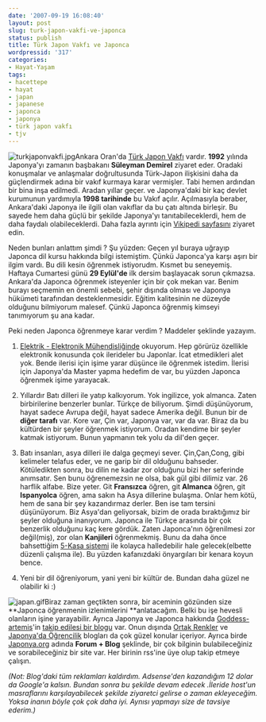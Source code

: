 ```yaml
---
date: '2007-09-19 16:08:40'
layout: post
slug: turk-japon-vakfi-ve-japonca
status: publish
title: Türk Japon Vakfı ve Japonca
wordpressid: '317'
categories:
- Hayat-Yaşam
tags:
- hacettepe
- hayat
- japan
- japanese
- japonca
- japonya
- türk japon vakfı
- tjv
---
```


![turkjaponvakfi.jpg](http://blog.arsln.org/image/turkjaponvakfi.jpg)Ankara Oran'da [Türk Japon Vakfı](http://www.tjv.org.tr/) vardır. **1992** yılında Japonya'yı zamanın başbakanı **Süleyman Demirel** ziyaret eder. Oradaki konuşmalar ve anlaşmalar doğrultusunda Türk-Japon ilişkisini daha da güçlendirmek adına bir vakıf kurmaya karar vermişler. Tabi hemen ardından bir bina inşa edilmedi. Aradan yıllar geçer. ve Japonya'daki bir kaç devlet kurumunun yardımıyla **1998 tarihinde** bu Vakıf açılır. Açılmasıyla beraber, Ankara'daki Japonya ile ilgili olan vakıflar da bu çatı altında birleşir. Bu sayede hem daha güçlü bir şekilde Japonya'yı tanıtabileceklerdi, hem de daha faydalı olabileceklerdi. Daha fazla ayrıntı için [Vikipedi sayfasını](http://tr.wikipedia.org/wiki/T%C3%BCrk-Japon_Vakf%C4%B1) ziyaret edin. 


Neden bunları anlattım şimdi ? Şu yüzden: Geçen yıl buraya uğrayıp Japonca dil kursu hakkında bilgi istemiştim. Çünkü Japonca'ya karşı aşırı bir ilgim vardı. Bu dili kesin öğrenmek istiyorudm. Kısmet bu seneyemiş. Haftaya Cumartesi günü **29 Eylül'de** ilk dersim başlayacak sorun çıkmazsa. Ankara'da Japonca öğrenmek isteyenler için bir çok mekan var. Benim burayı seçmemin en önemli sebebi, şehir dışında olması ve Japonya hükümeti tarafından desteklenmesidir. Eğitim kalitesinin ne düzeyde olduğunu bilmiyorum malesef. Çünkü Japonca öğrenmiş kimseyi tanımıyorum şu ana kadar. 

Peki neden Japonca öğrenmeye karar verdim ? Maddeler şeklinde yazayım.




	
  1. [Elektrik - Elektronik Mühendisliğinde](http://ee.hacettepe.edu.tr/) okuyorum. Hep görürüz özellikle elektronik konusunda çok ilerideler bu Japonlar. İcat etmedikleri alet yok. Bende ilerisi için işime yarar düşünce ile öğrenmek istedim. İlerisi için Japonya'da Master yapma hedefim de var, bu yüzden Japonca öğrenmek işime yarayacak. 



	
  2. Yıllardır Batı dilleri ile yatıp kalkıyorum. Yok ingilizce, yok almanca. Zaten birbirilerine benzerler bunlar. Türkçe de biliyorum. Şimdi düşünüyorum, hayat sadece Avrupa değil, hayat sadece Amerika değil. Bunun bir de **diğer tarafı** var. Kore var, Çin var, Japonya var, var da var. Biraz da bu kültürden bir şeyler öğrenmek istiyorum. Oradan kendime bir şeyler katmak istiyorum. Bunun yapmanın tek yolu da dil'den geçer. 



	
  3. Batı insanları, asya dilleri ile dalga geçmeyi sever. Çin,Çan,Cong, gibi kelimeler telafus eder, ve ne garip bir dil olduğunu bahseder. Kötüledikten sonra, bu dilin ne kadar zor olduğunu bizi her seferinde anımsatır. Sen bunu öğrenemezsin ne olsa, bak gül gibi dilimiz var. 26 harflik alfabe. Bize yeter. Git **Fransızca** öğren, git **Almanca** öğren, git **Ispanyolca** öğren, ama sakın ha Asya dillerine bulaşma. Onlar hem kötü, hem de sana bir şey kazandırmaz derler. Ben ise tam tersini düşünüyorum. Biz Asya'dan geliyorsak, bizim de orada bıraktığımız bir şeyler olduğuna inanıyorum. Japonca ile Türkçe arasında bir çok benzerlik olduğunu kaç kere gördük. Zaten Japonca'nın öğrenilmesi zor değil(miş), zor olan **Kanjileri** öğrenmekmiş. Bunu da daha önce bahsettiğim [5-Kasa sistemi](http://blog.arsln.org/verimli-bir-sekilde-yeni-bir-dil-ogrenmenin-formulu-5-kasa-sistemi/) ile kolayca halledebilir hale gelecek(elbette düzenli çalışma ile). Bu yüzden kafanızdaki önyargıları bir kenara koyun bence. 


	
  4. Yeni bir dil öğreniyorum, yani yeni bir kültür de. Bundan daha güzel ne olabilir ki :)





![japan.gif](http://blog.arsln.org/image/japan.gif)Biraz zaman geçtikten sonra, bir aceminin gözünden size **Japonca öğrenmenin izlenimlerini **anlatacağım. Belki bu işe hevesli olanların işine yarayabilir. Ayrıca Japonya ve Japonca hakkında [Goddess-artemis](http://goddess-artemis.blogspot.com/)'in [takip edilesi bir blogu](http://gaddesu-arutemisu.blogspot.com/) var. Onun dışında [Ortak Renkler](http://ortakrenkler.blogspot.com/) ve [Japonya'da Öğrencilik](http://white.ap.teacup.com/japonya/) blogları da çok güzel konular içeriyor. Ayrıca birde [Japonya.org](http://www.japonya.org) adında **Forum + Blog** şeklinde, bir çok bilginin bulabileceğiniz ve sorabileceğiniz bir site var. Her birinin rss'ine üye olup takip etmeye çalışın.

_(Not: Blog'daki tüm reklamları kaldırdım. Adsense'den kazandığım 12 dolar da Google'a kalsın. Bundan sonra bu şekilde devam edecek .İleride host'un masraflarını karşılayabilecek şekilde ziyaretci gelirse o zaman ekleyeceğim. Yoksa inanın böyle çok çok daha iyi. Aynısı yapmayı size de tavsiye ederim.)_

